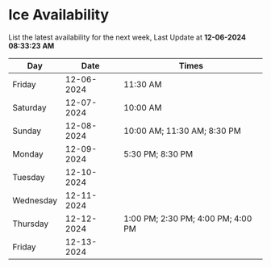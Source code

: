 # Ice Availability

List the latest availability for the next week, Last Update at **12-06-2024 08:33:23 AM**

| Day         | Date        | Times       |
| ----------- | ----------- | ----------- |
|Friday|12-06-2024|11:30 AM|
|Saturday|12-07-2024|10:00 AM|
|Sunday|12-08-2024|10:00 AM; 11:30 AM; 8:30 PM|
|Monday|12-09-2024|5:30 PM; 8:30 PM|
|Tuesday|12-10-2024||
|Wednesday|12-11-2024||
|Thursday|12-12-2024|1:00 PM; 2:30 PM; 4:00 PM; 4:00 PM|
|Friday|12-13-2024||
